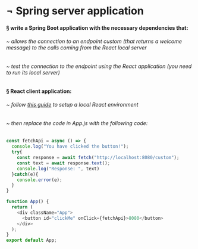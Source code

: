 # ¬ Spring server application
#### § write a Spring Boot application with the necessary dependencies that:
###### ~ allows the connection to an endpoint custom (that returns a welcome message) to the calls coming from the React local server
###### ~ test the connection to the endpoint using the React application (you need to run its local server)

#### § React client application:
###### ~ follow [this guide](https://create-react-app.dev/docs/getting-started/) to setup a local React environment
###### ~ then replace the code in App.js with the following code:

```javascript
const fetchApi = async () => {
  console.log("You have clicked the button!");
  try{
    const response = await fetch("http://localhost:8080/custom");
    const text = await response.text();
    console.log("Response: ", text)
  }catch(e){
    console.error(e);
  }
}

function App() {
  return (
    <div className="App">
      <button id="clickMe" onClick={fetchApi}>8080</button>
    </div>
  );
}
export default App;
```
